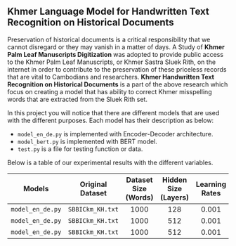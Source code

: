 ## **Khmer Language Model for Handwritten Text Recognition on Historical Documents**

Preservation of historical documents is a critical responsibility that we cannot disregard or they may vanish in a matter of days. A Study of **Khmer Palm Leaf Manuscripts Digitization** was adopted to provide public access to the Khmer Palm Leaf Manuscripts, or Khmer Sastra Sluek Rith, on the internet in order to contribute to the preservation of these priceless records that are vital to Cambodians and researchers. 
**Khmer Handwritten Text Recognition on Historical Documents** is a part of the above research which focus on creating a model that has ability to correct Khmer misspelling words that are extracted from the Sluek Rith set.

In this project you will notice that there are different models that are used with the different purposes. Each model has their description as below:
- `model_en_de.py` is implemented with Encoder-Decoder architecture.
- `model_bert.py` is implemented with BERT model.
- `test.py` is a file for testing function or data.


Below is a table of our experimental results with the different variables.

|       Models       | Original Dataset |  Dataset Size (Words)  |  Hidden Size (Layers)  |  Learning Rates  |  Epoch Size  |  Accuracy (%)  |
|:------------------:|:----------------:|:----------------------:|:----------------------:|:----------------:|:------------:|:--------------:|
|  `model_en_de.py`  | `SBBICkm_KH.txt` |          1000          |          128           |      0.001       |     1000     |     82.70      |
|  `model_en_de.py`  | `SBBICkm_KH.txt` |          1000          |          512           |      0.001       |     1000     |     94.60      |
|  `model_en_de.py`  | `SBBICkm_KH.txt` |          1000          |          512           |      0.001       |     5000     |     98.10      |
